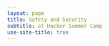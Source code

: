 ```yaml
---
layout: page
title: Safety and Security
subtitle: at Hacker Summer Camp
use-site-title: true
---
```

